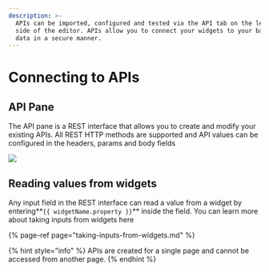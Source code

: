```yaml
---
description: >-
  APIs can be imported, configured and tested via the API tab on the left-hand
  side of the editor. APIs allow you to connect your widgets to your backend
  data in a secure manner.
---
```


# Connecting to APIs

## API Pane

The API pane is a REST interface that allows you to create and modify your existing APIs. All REST HTTP methods are supported and API values can be configured in the headers, params and body fields

![](../../.gitbook/assets/create-api2.gif)

## Reading values from widgets

Any input field in the REST interface can read a value from a widget by entering**`{{ widgetName.property }}`** inside the field. You can learn more about taking inputs from widgets here

{% page-ref page="taking-inputs-from-widgets.md" %}

{% hint style="info" %}
APIs are created for a single page and cannot be accessed from another page.
{% endhint %}


